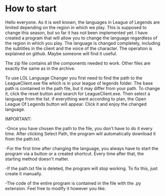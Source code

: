# How to start

Hello everyone. As it is well known, the languages in League of Legends are limited depending on the region in which we play. This is supposed to change this season, but so far it has not been implemented yet. I have created a program that will allow you to change the language regardless of the region in which you play. The language is changed completely, including the subtitles in the client and the voice of the character. The operation is explained on github. Maybe someone will find it useful.

The zip file contains all the components needed to work. Other files are exactly the same as in the archive.

To use LOL Language Changer you first need to find the path to the LeagueClient.exe file which is in your league of legends folder. The base path is contained in the path file, but it may differ from your path. To change it, click the reset button and search for LeagueClient.exe. Then select a language from the list. if everything went according to plan, the Open League Of Legends button will appear. Click it and enjoy the changed language.

IMPORTANT:

-Once you have chosen the path to the file, you don't have to do it every time. After clicking Select Path, the program will automatically download it from the path.txt.

-For the first time after changing the language, you always have to start the program via a button or a created shortcut. Every time after that, the starting method 
doesn't matter.

-If the path.txt file is deleted, the program will stop working. To fix this, just create it manually.

-The code of the entire program is contained in the file with the .py extension. Feel free to modify it however you like.
